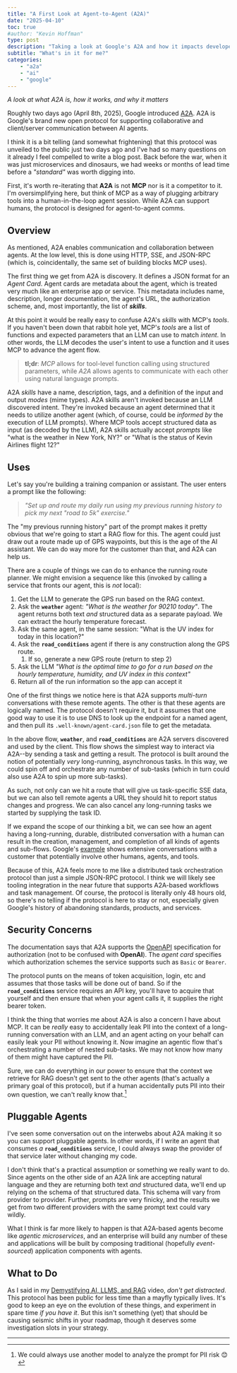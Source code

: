 ```yaml
---
title: "A First Look at Agent-to-Agent (A2A)"
date: "2025-04-10"
toc: true
#author: "Kevin Hoffman"
type: post
description: "Taking a look at Google's A2A and how it impacts developers"
subtitle: "What's in it for me?"
categories: 
    - "a2a"
    - "ai"
    - "google"
---
```

_A look at what A2A is, how it works, and why it matters_

<!--more-->

Roughly two days ago (April 8th, 2025), Google introduced [A2A](https://google.github.io/A2A/#/). A2A is Google's brand new open protocol for supporting collaborative and client/server communication between AI agents.

I think it is a bit telling (and somewhat frightening) that this protocol was unveiled to the public just two days ago and I've had so many questions on it already I feel compelled to write a blog post. Back before the war, when it was just microservices and dinosaurs, we had weeks or months of lead time before a _"standard"_ was worth digging into.

First, it's worth re-iterating that **A2A** is not **MCP** nor is it a competitor to it. I'm oversimplifying here, but think of MCP as a way of plugging arbitrary tools into a human-in-the-loop agent session. While A2A can support humans, the protocol is designed for agent-to-agent comms.

## Overview
As mentioned, A2A enables communication and collaboration between agents. At the low level, this is done using HTTP, SSE, and JSON-RPC (which is, coincidentally, the same set of building blocks MCP uses).

The first thing we get from A2A is discovery. It defines a JSON format for an _Agent Card_. Agent cards are metadata about the agent, which is treated very much like an enterprise app or service. This metadata includes name, description, longer documentation, the agent's URL, the authorization scheme, and, most importantly, the list of **_skills_**.

At this point it would be really easy to confuse A2A's _skills_ with MCP's _tools_. If you haven't been down that rabbit hole yet, MCP's _tools_ are a list of functions and expected parameters that an LLM can use to match _intent_. In other words, the LLM decodes the user's intent to use a function and it uses MCP to advance the agent flow.

> **tl;dr**: _MCP_ allows for tool-level function calling using structured parameters, while _A2A_ allows agents to communicate with each other using natural language prompts. 

A2A _skills_ have a name, description, tags, and a definition of the input and output _modes_ (mime types). A2A skills aren't invoked because an LLM discovered intent. They're invoked because an agent determined that it needs to utilize another agent (which, of course, could be _informed by_ the execution of LLM prompts). Where MCP tools accept structured data as input (as decoded by the LLM), A2A skills actually accept _prompts_ like "what is the weather in New York, NY?" or "What is the status of Kevin Airlines flight 12?"

## Uses
Let's say you're building a training companion or assistant. The user enters a prompt like the following:

> _"Set up and route my daily run using my previous running history to pick my next "road to 5k" exercise."_

The "my previous running history" part of the prompt makes it pretty obvious that we're going to start a RAG flow for this. The agent could just draw out a route made up of GPS waypoints, but this is the age of the AI assistant. We can do way more for the customer than that, and A2A can help us.

There are a couple of things we can do to enhance the running route planner. We might envision a sequence like this (invoked by calling a service that fronts our agent, this is _not_ local):

1. Get the LLM to generate the GPS run based on the RAG context.
1. Ask the **`weather`** agent: _"What is the weather for 90210 today"_. The agent returns both text _and_ structured data as a separate payload. We can extract the hourly temperature forecast.
1. Ask the same agent, in the same session: "What is the UV index for today in this location?"
1. Ask the **`road_conditions`** agent if there is any construction along the GPS route.
    1. If so, generate a new GPS route (return to step 2)
1. Ask the LLM _"What is the optimal time to go for a run based on the hourly temperature, humidity, and UV index in this context"_
1. Return all of the run information so the app can accept it

One of the first things we notice here is that A2A supports _multi-turn_ conversations with these remote agents. The other is that these agents are logically named. The protocol doesn't require it, but it assumes that one good way to use it is to use DNS to look up the endpoint for a named agent, and then pull its `.well-known/agent-card.json` file to get the metadata.

In the above flow, **`weather`**, and **`road_conditions`** are A2A servers discovered and used by the client. This flow shows the simplest way to interact via A2A--by sending a task and getting a result. The protocol is built around the notion of potentially _very_ long-running, asynchronous tasks. In this way, we could spin off and orchestrate any number of sub-tasks (which in turn could also use A2A to spin up more sub-tasks).

As such, not only can we hit a route that will give us task-specific SSE data, but we can also tell remote agents a URL they should hit to report status changes and progress. We can also cancel any long-running tasks we started by supplying the task ID.

If we expand the scope of our thinking a bit, we can see how an agent having a long-running, durable, distributed conversation with a human can result in the creation, management, and completion of all kinds of agents and sub-flows. Google's [example](https://google.github.io/A2A/#/topics/a2a_and_mcp?id=example) shows extensive conversations with a customer that potentially involve other humans, agents, and tools.

Because of this, A2A feels more to me like a distributed task orchestration protocol than just a simple JSON-RPC protocol. I think we will likely see tooling integration in the near future that supports A2A-based workflows and task management. Of course, the protocol is literally only 48 hours old, so there's no telling if the protocol is here to stay or not, especially given Google's history of abandoning standards, products, and services.

## Security Concerns
The documentation says that A2A supports the [OpenAPI](https://swagger.io/docs/specification/v3_0/authentication/) specification for authorization (not to be confused with **OpenAI**). The _agent card_ specifies which authorization schemes the service supports such as `Basic` or `Bearer`.

The protocol punts on the means of token acquisition, login, etc and assumes that those tasks will be done out of band. So if the **`road_conditions`** service requires an API key, you'll have to acquire that yourself and then ensure that when your agent calls it, it supplies the right bearer token.

I think the thing that worries me about A2A is also a concern I have about MCP. It can be _really_ easy to accidentally leak PII into the context of a long-running conversation with an LLM, and an agent acting on your behalf can easily leak your PII without knowing it. Now imagine an agentic flow that's orchestrating a number of nested sub-tasks. We may not know how many of them might have captured the PII.

Sure, we can do everything in our power to ensure that the context we retrieve for RAG doesn't get sent to the other agents (that's actually a primary goal of this protocol), but if a human accidentally puts PII into their own question, we can't really know that.[^1]

## Pluggable Agents
I've seen some conversation out on the interwebs about A2A making it so you can support pluggable agents. In other words, if I write an agent that consumes _a_ **`road_conditions`** service, I could always swap the provider of that service later without changing my code.

I don't think that's a practical assumption or something we really want to do. Since agents on the other side of an A2A link are accepting natural language and they are returning both text _and_ structured data, we'll end up relying on the schema of that structured data. This schema will vary from provider to provider. Further, prompts are very finicky, and the results we get from two different providers with the same prompt text could vary wildly. 

What I think is far more likely to happen is that A2A-based agents become like _agentic microservices_, and an enterprise will build any number of these and applications will be built by composing traditional (hopefully _event-sourced_) application components with agents.

## What to Do
As I said in my [Demystifying AI, LLMS, and RAG](https://akka.io/blog/demystifying-ai-llms-and-rag) video, _don't get distracted_. This protocol has been public for less time than a mayfly typically lives. It's good to keep an eye on the evolution of these things, and experiment in spare time _if you have it_. But this isn't something (yet) that should be causing seismic shifts in your roadmap, though it deserves some investigation slots in your strategy.

---
[^1]: We could always use another model to analyze the prompt for PII risk 😊




